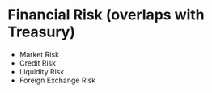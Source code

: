 # Financial Risk (overlaps with Treasury)

- Market Risk
- Credit Risk
- Liquidity Risk
- Foreign Exchange Risk